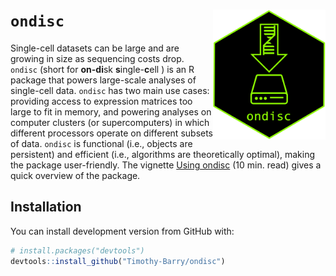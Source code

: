 
<!-- README.md is generated from README.Rmd. Please edit that file -->

# `ondisc` <img src="man/figures/hex.png" align="right" alt="" width="180" />

Single-cell datasets can be large and are growing in size as sequencing
costs drop. `ondisc` (short for **on-di**sk **s**ingle-**c**ell ) is an
R package that powers large-scale analyses of single-cell data. `ondisc`
has two main use cases: providing access to expression matrices too
large to fit in memory, and powering analyses on computer clusters (or
supercomputers) in which different processors operate on different
subsets of data. `ondisc` is functional (i.e., objects are persistent)
and efficient (i.e., algorithms are theoretically optimal), making the
package user-friendly. The vignette [Using
ondisc](https://timothy-barry.github.io/ondisc/articles/using_ondisc.html)
(10 min. read) gives a quick overview of the package.

## Installation

You can install development version from GitHub with:

``` r
# install.packages("devtools")
devtools::install_github("Timothy-Barry/ondisc")
```
